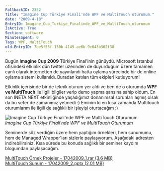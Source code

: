 ```yaml
---
FallbackID: 2352
Title: "Imagine Cup Türkiye Finali'nde WPF ve MultiTouch oturumum."
date: "2009-4-18"
EntryID: Imagine_Cup_Turkiye_Finalinde_WPF_ve_MultiTouch_oturumum
IsActive: True
Section: software
MinutesSpent: 0
Tags: WPF, MultiTouch
old.EntryID: 7be5f55f-130b-4149-ae6b-9e643b362f38
---
```

Bugün **Imagine Cup 2009** Türkiye Final'inin günüydü. Microsoft
Istanbul ofisindeki etkinlik dün twitter üzerinden de duyurduğum üzere
tamamen canlı olarak internetten de yayınlandı hatta oylama sürecinde
bir de online oylama sistemi kullanıldı. Buradan katılan tüm ekipleri
kutluyorum!

Etkinlik içerisinde bir de teknik oturum yer aldı ve ben de o oturumda
**WPF ve MultiTouch** ile ilgili bilgiler verip demo yapma şansına sahip
oldum. En son INETA NEXT etkinliğinde yaşadığımız donanımsal sorunları
aşmış olsak da bu sefer de zamanımız yetmedi :) Eminim ki en kısa
zamanda Multitouch oturumlarım ile ilgili de sağlıklı bir işleyişi
oturtacağım :)

![Imagine Cup Türkiye Finali'nde WPF ve MultiTouch
Oturumum](media/Imagine_Cup_Turkiye_Finalinde_WPF_ve_MultiTouch_oturumum/17042009_3.jpg)\
*Imagine Cup Türkiye Finali'nde WPF ve MultiTouch Oturumum*

Seminerde söz verdiğim üzere hem yaptığım örnekleri, hem sunumumu, hem
de Managed Wrapper'ları sizlerle paylaşıyorum. Aşağıdaki adresten
indirebilirsiniz. Kısa sürede bu konuda sağlıklı bir seminer kaydını
blogumdan paylaşacağım.

[MultiTouch Örnek Projeler - 17042009\_1.rar (3,6
MB)](media/Imagine_Cup_Turkiye_Finalinde_WPF_ve_MultiTouch_oturumum/17042009_1.rar)\
 [MultiTouch Sunum - 17042009\_2.pptx (2,01
MB)](media/Imagine_Cup_Turkiye_Finalinde_WPF_ve_MultiTouch_oturumum/17042009_2.pptx)


